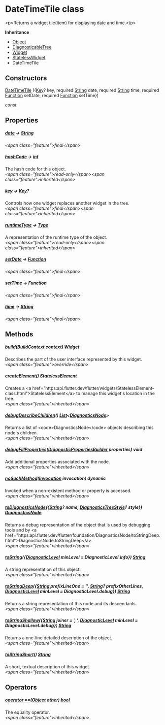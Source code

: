 


# DateTimeTile class









\<p\>Returns a widget tile(item) for displaying date and time.\</p\>



**Inheritance**

- [Object](https:api.flutter.dev/flutter/dart-core/Object-class.html)
- [DiagnosticableTree](https:api.flutter.dev/flutter/foundation/DiagnosticableTree-class.html)
- [Widget](https:api.flutter.dev/flutter/widgets/Widget-class.html)
- [StatelessWidget](https:api.flutter.dev/flutter/widgets/StatelessWidget-class.html)
- DateTimeTile








## Constructors

[DateTimeTile](../widgets_event_date_time_tile/DateTimeTile/DateTimeTile.md) (\{[Key](https:api.flutter.dev/flutter/foundation/Key-class.html)? key, required [String](https:api.flutter.dev/flutter/dart-core/String-class.html) date, required [String](https:api.flutter.dev/flutter/dart-core/String-class.html) time, required [Function](https:api.flutter.dev/flutter/dart-core/Function-class.html) setDate, required [Function](https:api.flutter.dev/flutter/dart-core/Function-class.html) setTime\})

  _const_ 


## Properties

##### [date](../widgets_event_date_time_tile/DateTimeTile/date.md) &#8594; [String](https:api.flutter.dev/flutter/dart-core/String-class.html)



  
_\<span class="feature"\>final\</span\>_



##### [hashCode](https:api.flutter.dev/flutter/widgets/Widget/hashCode.html) &#8594; [int](https:api.flutter.dev/flutter/dart-core/int-class.html)



The hash code for this object.  
_\<span class="feature"\>read-only\</span\>\<span class="feature"\>inherited\</span\>_



##### [key](https:api.flutter.dev/flutter/widgets/Widget/key.html) &#8594; [Key](https:api.flutter.dev/flutter/foundation/Key-class.html)?



Controls how one widget replaces another widget in the tree.  
_\<span class="feature"\>final\</span\>\<span class="feature"\>inherited\</span\>_



##### [runtimeType](https:api.flutter.dev/flutter/dart-core/Object/runtimeType.html) &#8594; [Type](https:api.flutter.dev/flutter/dart-core/Type-class.html)



A representation of the runtime type of the object.  
_\<span class="feature"\>read-only\</span\>\<span class="feature"\>inherited\</span\>_



##### [setDate](../widgets_event_date_time_tile/DateTimeTile/setDate.md) &#8594; [Function](https:api.flutter.dev/flutter/dart-core/Function-class.html)



  
_\<span class="feature"\>final\</span\>_



##### [setTime](../widgets_event_date_time_tile/DateTimeTile/setTime.md) &#8594; [Function](https:api.flutter.dev/flutter/dart-core/Function-class.html)



  
_\<span class="feature"\>final\</span\>_



##### [time](../widgets_event_date_time_tile/DateTimeTile/time.md) &#8594; [String](https:api.flutter.dev/flutter/dart-core/String-class.html)



  
_\<span class="feature"\>final\</span\>_





## Methods

##### [build](../widgets_event_date_time_tile/DateTimeTile/build.md)([BuildContext](https:api.flutter.dev/flutter/widgets/BuildContext-class.html) context) [Widget](https:api.flutter.dev/flutter/widgets/Widget-class.html)



Describes the part of the user interface represented by this widget.  
_\<span class="feature"\>override\</span\>_



##### [createElement](https:api.flutter.dev/flutter/widgets/StatelessWidget/createElement.html)() [StatelessElement](https:api.flutter.dev/flutter/widgets/StatelessElement-class.html)



Creates a \<a href="https:api.flutter.dev/flutter/widgets/StatelessElement-class.html"\>StatelessElement\</a\> to manage this widget's location in the tree.  
_\<span class="feature"\>inherited\</span\>_



##### [debugDescribeChildren](https:api.flutter.dev/flutter/foundation/DiagnosticableTree/debugDescribeChildren.html)() [List](https:api.flutter.dev/flutter/dart-core/List-class.html)&lt;[DiagnosticsNode](https:api.flutter.dev/flutter/foundation/DiagnosticsNode-class.html)\>



Returns a list of \<code\>DiagnosticsNode\</code\> objects describing this node's
children.  
_\<span class="feature"\>inherited\</span\>_



##### [debugFillProperties](https:api.flutter.dev/flutter/widgets/Widget/debugFillProperties.html)([DiagnosticPropertiesBuilder](https:api.flutter.dev/flutter/foundation/DiagnosticPropertiesBuilder-class.html) properties) void



Add additional properties associated with the node.  
_\<span class="feature"\>inherited\</span\>_



##### [noSuchMethod](https:api.flutter.dev/flutter/dart-core/Object/noSuchMethod.html)([Invocation](https:api.flutter.dev/flutter/dart-core/Invocation-class.html) invocation) dynamic



Invoked when a non-existent method or property is accessed.  
_\<span class="feature"\>inherited\</span\>_



##### [toDiagnosticsNode](https:api.flutter.dev/flutter/foundation/DiagnosticableTree/toDiagnosticsNode.html)(\{[String](https:api.flutter.dev/flutter/dart-core/String-class.html)? name, [DiagnosticsTreeStyle](https:api.flutter.dev/flutter/foundation/DiagnosticsTreeStyle.html)? style\}) [DiagnosticsNode](https:api.flutter.dev/flutter/foundation/DiagnosticsNode-class.html)



Returns a debug representation of the object that is used by debugging
tools and by \<a href="https:api.flutter.dev/flutter/foundation/DiagnosticsNode/toStringDeep.html"\>DiagnosticsNode.toStringDeep\</a\>.  
_\<span class="feature"\>inherited\</span\>_



##### [toString](https:api.flutter.dev/flutter/foundation/Diagnosticable/toString.html)(\{[DiagnosticLevel](https:api.flutter.dev/flutter/foundation/DiagnosticLevel.html) minLevel = DiagnosticLevel.info\}) [String](https:api.flutter.dev/flutter/dart-core/String-class.html)



A string representation of this object.  
_\<span class="feature"\>inherited\</span\>_



##### [toStringDeep](https:api.flutter.dev/flutter/foundation/DiagnosticableTree/toStringDeep.html)(\{[String](https:api.flutter.dev/flutter/dart-core/String-class.html) prefixLineOne = '', [String](https:api.flutter.dev/flutter/dart-core/String-class.html)? prefixOtherLines, [DiagnosticLevel](https:api.flutter.dev/flutter/foundation/DiagnosticLevel.html) minLevel = DiagnosticLevel.debug\}) [String](https:api.flutter.dev/flutter/dart-core/String-class.html)



Returns a string representation of this node and its descendants.  
_\<span class="feature"\>inherited\</span\>_



##### [toStringShallow](https:api.flutter.dev/flutter/foundation/DiagnosticableTree/toStringShallow.html)(\{[String](https:api.flutter.dev/flutter/dart-core/String-class.html) joiner = ', ', [DiagnosticLevel](https:api.flutter.dev/flutter/foundation/DiagnosticLevel.html) minLevel = DiagnosticLevel.debug\}) [String](https:api.flutter.dev/flutter/dart-core/String-class.html)



Returns a one-line detailed description of the object.  
_\<span class="feature"\>inherited\</span\>_



##### [toStringShort](https:api.flutter.dev/flutter/widgets/Widget/toStringShort.html)() [String](https:api.flutter.dev/flutter/dart-core/String-class.html)



A short, textual description of this widget.  
_\<span class="feature"\>inherited\</span\>_





## Operators

##### [operator ==](https:api.flutter.dev/flutter/widgets/Widget/operator_equals.html)([Object](https:api.flutter.dev/flutter/dart-core/Object-class.html) other) [bool](https:api.flutter.dev/flutter/dart-core/bool-class.html)



The equality operator.  
_\<span class="feature"\>inherited\</span\>_















